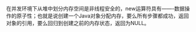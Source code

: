 在并发环境下从堆中划分内存空间是非线程安全的，new运算符具有——-数据操作的原子性；也就是说创建一个Java对象分配内存，要么所有步骤都成功，返回对象的引用，要么回归到创建之前的内存状态，返回为NULL。